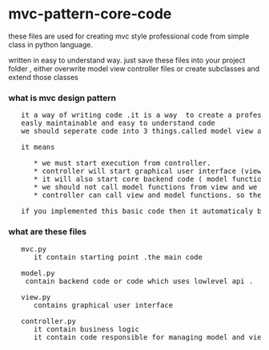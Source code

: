 # mvc-pattern-core-code
these files are used for creating mvc style professional code from simple class in python language.

written in easy to understand way. just save these files into your project folder ,
either overwrite model view controller files or create subclasses and extend those classes


### what is mvc design pattern
<pre>
   it a way of writing code .it is a way  to create a professional or 
   easly maintainable and easy to understand code 
   we should seperate code into 3 things.called model view and controller.
   
   it means
   
      * we must start execution from controller. 
      * controller will start graphical user interface (view functions)
      * it will also start core backend code ( model functions).
      * we should not call model functions from view and we should not call view functions from model. 
      * controller can call view and model functions. so they can communicate
   
   if you implemented this basic code then it automaticaly becomes a professional code
</pre>

### what are these files
<pre>
   mvc.py  
      it contain starting point .the main code
   
   model.py
    contain backend code or code which uses lowlevel api .
   
   view.py
      contains graphical user interface
   
   controller.py
      it contain business logic
      it contain code responsible for managing model and view.
      
      
      
</pre>

